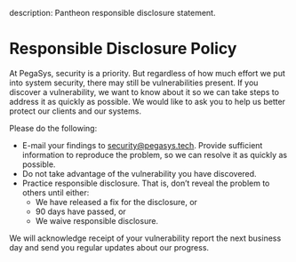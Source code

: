 description: Pantheon responsible disclosure statement.
<!--- END of page meta data -->

# Responsible Disclosure Policy

At PegaSys, security is a priority. But regardless of how much effort we put into system security, there may still be vulnerabilities present.
If you discover a vulnerability, we want to know about it so we can take steps to address it as quickly as possible. We would like to ask you to help us better protect our clients and our systems.
 
Please do the following:

* E-mail your findings to security@pegasys.tech. Provide sufficient information to reproduce the problem, so we can resolve it as quickly as possible.
* Do not take advantage of the vulnerability you have discovered.
* Practice responsible disclosure. That is, don’t reveal the problem to others until either:
    * We have released a fix for the disclosure, or 
    * 90 days have passed, or 
    * We waive responsible disclosure. 
 
We will acknowledge receipt of your vulnerability report the next business day and send you regular updates about our progress.
